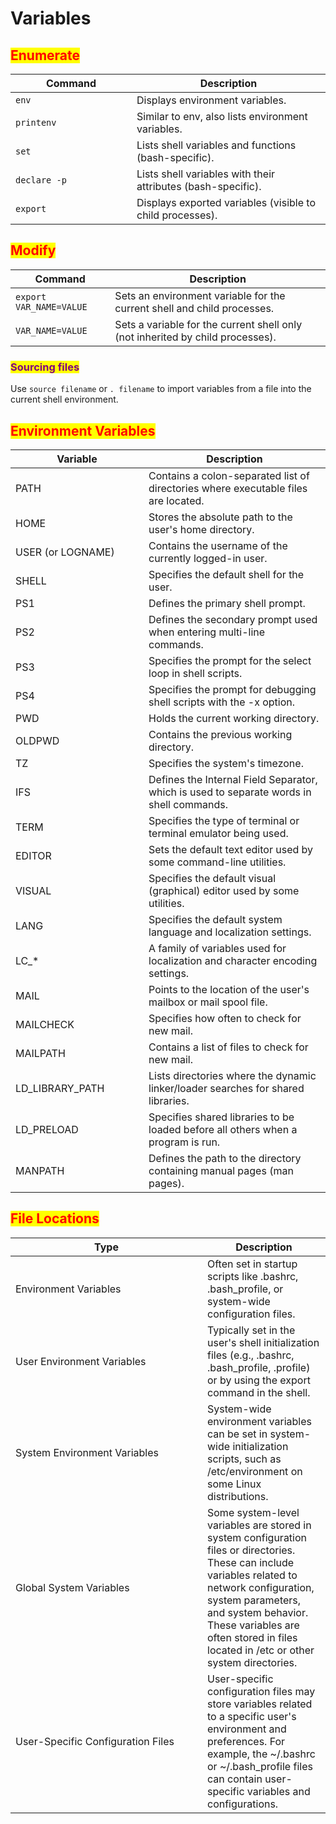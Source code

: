 # Variables

## <mark style="color:red;">Enumerate</mark>

<table data-header-hidden data-full-width="true"><thead><tr><th width="178">Command</th><th>Description</th></tr></thead><tbody><tr><td><code>env</code></td><td>Displays environment variables.</td></tr><tr><td><code>printenv</code></td><td>Similar to env, also lists environment variables.</td></tr><tr><td><code>set</code></td><td>Lists shell variables and functions (bash-specific).</td></tr><tr><td><code>declare -p</code></td><td>Lists shell variables with their attributes (bash-specific).</td></tr><tr><td><code>export</code></td><td>Displays exported variables (visible to child processes).</td></tr></tbody></table>



## <mark style="color:red;">Modify</mark>

<table data-header-hidden data-full-width="true"><thead><tr><th>Command</th><th>Description</th></tr></thead><tbody><tr><td><code>export VAR_NAME=VALUE</code></td><td>Sets an environment variable for the current shell and child processes.</td></tr><tr><td><code>VAR_NAME=VALUE</code></td><td>Sets a variable for the current shell only (not inherited by child processes).</td></tr></tbody></table>

### <mark style="color:purple;">Sourcing files</mark>

Use `source filename` or `. filename` to import variables from a file into the current shell environment.



## <mark style="color:red;">Environment Variables</mark>

<table data-header-hidden data-full-width="true"><thead><tr><th width="197">Variable</th><th>Description</th></tr></thead><tbody><tr><td>PATH</td><td>Contains a colon-separated list of directories where executable files are located.</td></tr><tr><td>HOME</td><td>Stores the absolute path to the user's home directory.</td></tr><tr><td>USER (or LOGNAME)</td><td>Contains the username of the currently logged-in user.</td></tr><tr><td>SHELL</td><td>Specifies the default shell for the user.</td></tr><tr><td>PS1</td><td>Defines the primary shell prompt.</td></tr><tr><td>PS2</td><td>Defines the secondary prompt used when entering multi-line commands.</td></tr><tr><td>PS3</td><td>Specifies the prompt for the select loop in shell scripts.</td></tr><tr><td>PS4</td><td>Specifies the prompt for debugging shell scripts with the -x option.</td></tr><tr><td>PWD</td><td>Holds the current working directory.</td></tr><tr><td>OLDPWD</td><td>Contains the previous working directory.</td></tr><tr><td>TZ</td><td>Specifies the system's timezone.</td></tr><tr><td>IFS</td><td>Defines the Internal Field Separator, which is used to separate words in shell commands.</td></tr><tr><td>TERM</td><td>Specifies the type of terminal or terminal emulator being used.</td></tr><tr><td>EDITOR</td><td>Sets the default text editor used by some command-line utilities.</td></tr><tr><td>VISUAL</td><td>Specifies the default visual (graphical) editor used by some utilities.</td></tr><tr><td>LANG</td><td>Specifies the default system language and localization settings.</td></tr><tr><td>LC_*</td><td>A family of variables used for localization and character encoding settings.</td></tr><tr><td>MAIL</td><td>Points to the location of the user's mailbox or mail spool file.</td></tr><tr><td>MAILCHECK</td><td>Specifies how often to check for new mail.</td></tr><tr><td>MAILPATH</td><td>Contains a list of files to check for new mail.</td></tr><tr><td>LD_LIBRARY_PATH</td><td>Lists directories where the dynamic linker/loader searches for shared libraries.</td></tr><tr><td>LD_PRELOAD</td><td>Specifies shared libraries to be loaded before all others when a program is run.</td></tr><tr><td>MANPATH</td><td>Defines the path to the directory containing manual pages (man pages).</td></tr></tbody></table>



## <mark style="color:red;">File Locations</mark>

<table data-header-hidden data-full-width="true"><thead><tr><th width="291">Type</th><th>Description</th></tr></thead><tbody><tr><td>Environment Variables</td><td>Often set in startup scripts like .bashrc, .bash_profile, or system-wide configuration files.</td></tr><tr><td>User Environment Variables</td><td>Typically set in the user's shell initialization files (e.g., .bashrc, .bash_profile, .profile) or by using the export command in the shell.</td></tr><tr><td>System Environment Variables</td><td>System-wide environment variables can be set in system-wide initialization scripts, such as /etc/environment on some Linux distributions.</td></tr><tr><td>Global System Variables</td><td>Some system-level variables are stored in system configuration files or directories. These can include variables related to network configuration, system parameters, and system behavior. These variables are often stored in files located in /etc or other system directories.</td></tr><tr><td>User-Specific Configuration Files</td><td>User-specific configuration files may store variables related to a specific user's environment and preferences. For example, the ~/.bashrc or ~/.bash_profile files can contain user-specific variables and configurations.</td></tr></tbody></table>

